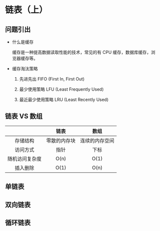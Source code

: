 # 链表（上）

## 问题引出

- 什么是缓存

  缓存是一种提高数据读取性能的技术，常见的有 CPU 缓存，数据库缓存，浏览器缓存等。

- 缓存淘汰策略

  1. 先进先出 FIFO (First In, First Out)

  2. 最少使用策略 LFU (Least Frequently Used)

  3. 最近最少使用策略 LRU (Least Recently Used)

## 链表 VS 数组

|                |     链表     |      数组      |
| :------------: | :----------: | :------------: |
|    存储结构    | 零散的内存块 | 连续的内存空间 |
|    访问方式    |     指针     |      下标      |
| 随机访问复杂度 |     O(n)     |      O(1)      |
|    插入删除    |     O(1)     |      O(n)      |

## 单链表

## 双向链表

## 循环链表
